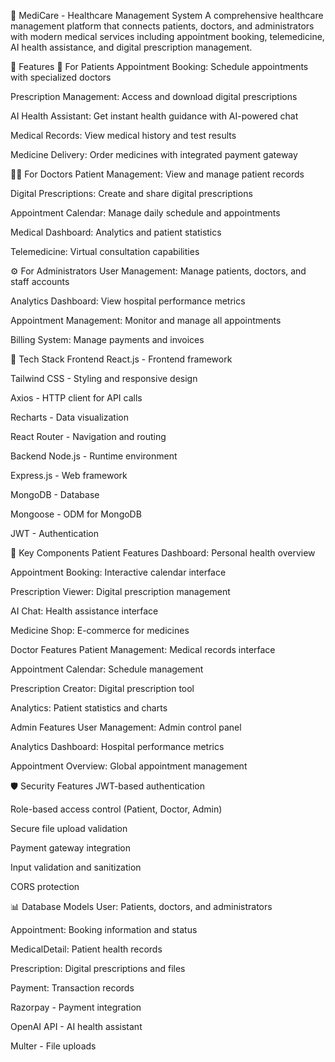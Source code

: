 🏥 MediCare - Healthcare Management System
  A comprehensive healthcare management platform that connects patients, doctors, and administrators with modern medical services including appointment booking, telemedicine, AI health assistance, and digital prescription management.

🌟 Features
👥 For Patients
  Appointment Booking: Schedule appointments with specialized doctors
  
  Prescription Management: Access and download digital prescriptions
  
  AI Health Assistant: Get instant health guidance with AI-powered chat
  
  Medical Records: View medical history and test results
  
  Medicine Delivery: Order medicines with integrated payment gateway

👨‍⚕️ For Doctors
  Patient Management: View and manage patient records
  
  Digital Prescriptions: Create and share digital prescriptions
  
  Appointment Calendar: Manage daily schedule and appointments
  
  Medical Dashboard: Analytics and patient statistics
  
  Telemedicine: Virtual consultation capabilities

⚙️ For Administrators
  User Management: Manage patients, doctors, and staff accounts
  
  Analytics Dashboard: View hospital performance metrics
  
  Appointment Management: Monitor and manage all appointments
  
  Billing System: Manage payments and invoices

🚀 Tech Stack
Frontend
  React.js - Frontend framework
  
  Tailwind CSS - Styling and responsive design
  
  Axios - HTTP client for API calls
  
  Recharts - Data visualization
  
  React Router - Navigation and routing

Backend
  Node.js - Runtime environment
  
  Express.js - Web framework
  
  MongoDB - Database
  
  Mongoose - ODM for MongoDB
  
  JWT - Authentication

🎨 Key Components
Patient Features
  Dashboard: Personal health overview
  
  Appointment Booking: Interactive calendar interface
  
  Prescription Viewer: Digital prescription management
  
  AI Chat: Health assistance interface
  
  Medicine Shop: E-commerce for medicines

Doctor Features
  Patient Management: Medical records interface
  
  Appointment Calendar: Schedule management
  
  Prescription Creator: Digital prescription tool
  
  Analytics: Patient statistics and charts

Admin Features
  User Management: Admin control panel
  
  Analytics Dashboard: Hospital performance metrics
  
  Appointment Overview: Global appointment management

🛡️ Security Features
  JWT-based authentication
  
  Role-based access control (Patient, Doctor, Admin)
  
  Secure file upload validation
  
  Payment gateway integration
  
  Input validation and sanitization
  
  CORS protection

📊 Database Models
  User: Patients, doctors, and administrators
  
  Appointment: Booking information and status
  
  MedicalDetail: Patient health records
  
  Prescription: Digital prescriptions and files
  
  Payment: Transaction records

Razorpay - Payment integration

OpenAI API - AI health assistant

Multer - File uploads

